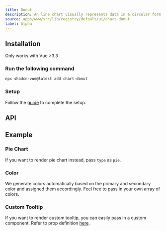 ```yaml
---
title: Donut
description: An line chart visually represents data in a circular form, similar to a pie chart but with a central void, emphasizing proportions within categories.
source: apps/www/src/lib/registry/default/ui/chart-donut
label: Alpha
---
```


<ComponentPreview name="DonutChartDemo"  />

## Installation

<Callout>
Only works with Vue >3.3
</Callout>

<Steps>

### Run the following command

```bash
npx shadcn-vue@latest add chart-donut
```

### Setup

Follow the [guide](/docs/charts.html#installation) to complete the setup.

</Steps>

## API

<!-- @include: @/content/meta/DonutChart.md -->

## Example

### Pie Chart

If you want to render pie chart instead, pass `type` as `pie`.

<ComponentPreview name="DonutChartPie"  />

### Color

We generate colors automatically based on the primary and secondary color and assigned them accordingly. Feel free to pass in your own array of colors.

<ComponentPreview name="DonutChartColor"  />

### Custom Tooltip

If you want to render custom tooltip, you can easily pass in a custom component. Refer to prop definition [here](/docs/charts.html#custom-tooltip).

<ComponentPreview name="DonutChartCustomTooltip"  />
